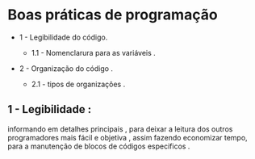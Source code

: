 # Boas práticas de programação 


* 1 - Legibilidade do código.
   * 1.1 - Nomenclarura para as variáveis .

* 2 - Organização do código .
   * 2.1 - tipos de organizaçôes .

## 1 - Legibilidade  : 

<p> informando em detalhes principais , para deixar a leitura dos outros programadores mais fácil e objetiva , assim fazendo economizar tempo, para a manutenção de blocos de códigos especificos . </p>
